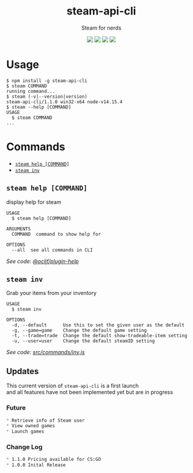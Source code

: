 <h1 align='center'>steam-api-cli</h1>

<p align='center'>Steam for nerds</p>

<p align='center'>
  <a href='https://oclif.io'><img src='https://img.shields.io/badge/cli-oclif-%233B4554?style=for-the-badge&logo=heroku'></a>
  <a href='https://npmjs.org/package/steam-api-cli'><img src='https://img.shields.io/npm/v/steam-api-cli?color=%23FB8516&logo=npm&style=for-the-badge'></a>
  <a href='https://npmjs.org/package/steam-api-cli'><img src='https://img.shields.io/npm/dw/steam-api-cli?color=%23ec3b2b&style=for-the-badge'></a>
  <a href='https://npmjs.org/package/steam-api-cli'><img src='https://img.shields.io/github/license/ItzAfroBoy/steam-api-cli?color=%23161B22&logo=Github&style=for-the-badge'></a>
</p>

# Usage

<!-- usage -->
```sh-session
$ npm install -g steam-api-cli
$ steam COMMAND
running command...
$ steam (-v|--version|version)
steam-api-cli/1.1.0 win32-x64 node-v14.15.4
$ steam --help [COMMAND]
USAGE
  $ steam COMMAND
...
```
<!-- usagestop -->

# Commands
<!-- commands -->
* [`steam help [COMMAND]`](#steam-help-command)
* [`steam inv`](#steam-inv)

## `steam help [COMMAND]`

display help for steam

```
USAGE
  $ steam help [COMMAND]

ARGUMENTS
  COMMAND  command to show help for

OPTIONS
  --all  see all commands in CLI
```

_See code: [@oclif/plugin-help](https://github.com/oclif/plugin-help/blob/v3.2.1/src/commands/help.ts)_

## `steam inv`

Grab your items from your inventory

```
USAGE
  $ steam inv

OPTIONS
  -d, --default      Use this to set the given user as the default
  -g, --game=game    Change the default game setting
  -t, --trade=trade  Change the default show-tradeable-item setting
  -u, --user=user    Change the default steamID setting
```

_See code: [src/commands/inv.js](https://github.com/ItzAfroBoy/steam-api-cli/blob/v1.1.0/src/commands/inv.js)_
<!-- commandsstop -->

## Updates

This current version of `steam-api-cli` is a first launch  
and all features have not been implemented yet but are in progress  

### Future

```markdown
* Retrieve info of Steam user
* View owned games
* Launch games
```

### Change Log

```markdown
* 1.1.0 Pricing available for CS:GO
* 1.0.0 Inital Release
```
